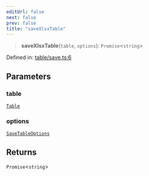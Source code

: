 ```yaml
---
editUrl: false
next: false
prev: false
title: "saveXlsxTable"
---
```


> **saveXlsxTable**(`table`, `options`): `Promise`\<`string`\>

Defined in: [table/save.ts:6](https://github.com/datisthq/dpkit/blob/5891634de8175d14853313e208ffbae144fd78eb/xlsx/table/save.ts#L6)

## Parameters

### table

[`Table`](/reference/_dpkit/table/table/)

### options

[`SaveTableOptions`](/reference/_dpkit/table/savetableoptions/)

## Returns

`Promise`\<`string`\>

